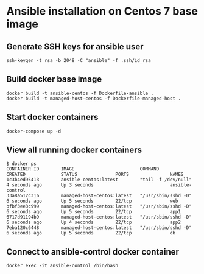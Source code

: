 # Ansible installation on Centos 7 base image

## Generate SSH keys for ansible user
```
ssh-keygen -t rsa -b 2048 -C "ansible" -f .ssh/id_rsa
```

## Build docker base image
```
docker build -t ansible-centos -f Dockerfile-ansible .
docker build -t managed-host-centos -f Dockerfile-managed-host .
```

## Start docker containers
```
docker-compose up -d
```

## View all running docker containers
```
$ docker ps
CONTAINER ID        IMAGE                        COMMAND               CREATED             STATUS              PORTS               NAMES
1c3b4ed95413        ansible-centos:latest        "tail -f /dev/null"   4 seconds ago       Up 3 seconds                            ansible-control
33a8a512c316        managed-host-centos:latest   "/usr/sbin/sshd -D"   6 seconds ago       Up 5 seconds        22/tcp              web
bfbf3ee3c999        managed-host-centos:latest   "/usr/sbin/sshd -D"   6 seconds ago       Up 5 seconds        22/tcp              app1
6717d91194b9        managed-host-centos:latest   "/usr/sbin/sshd -D"   6 seconds ago       Up 4 seconds        22/tcp              app2
7eba120c6448        managed-host-centos:latest   "/usr/sbin/sshd -D"   6 seconds ago       Up 5 seconds        22/tcp              db
```

## Connect to ansible-control docker container
```
docker exec -it ansible-control /bin/bash
```
